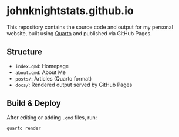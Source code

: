 # johnknightstats.github.io

This repository contains the source code and output for my personal website, built using [Quarto](https://quarto.org/) and published via GitHub Pages.

## Structure

- `index.qmd`: Homepage
- `about.qmd`: About Me
- `posts/`: Articles (Quarto format)
- `docs/`: Rendered output served by GitHub Pages

## Build & Deploy

After editing or adding `.qmd` files, run:

```bash
quarto render
